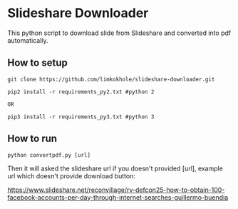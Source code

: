 # Slideshare Downloader

This python script to download slide from Slideshare and converted into pdf automatically.

## How to setup
    git clone https://github.com/limkokhole/slideshare-downloader.git

    pip2 install -r requirements_py2.txt #python 2

    OR

    pip3 install -r requirements_py3.txt #python 3

## How to run

    python convertpdf.py [url]


Then it will asked the slideshare url if you doesn't provided [url], example url which doesn't provide download button:

https://www.slideshare.net/reconvillage/rv-defcon25-how-to-obtain-100-facebook-accounts-per-day-through-internet-searches-guillermo-buendia

